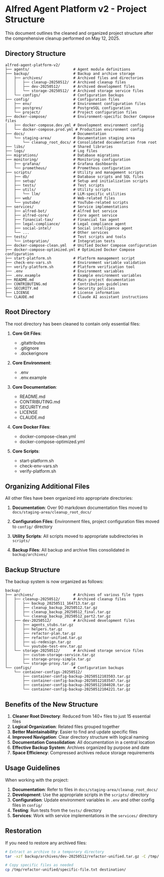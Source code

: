 # Alfred Agent Platform v2 - Project Structure

This document outlines the cleaned and organized project structure after the comprehensive cleanup performed on May 12, 2025.

## Directory Structure

```
alfred-agent-platform-v2/
├── agents/                    # Agent module definitions
├── backup/                    # Backup and archive storage
│   ├── archives/              # Archived files and directories
│   │   ├── cleanup-20250512/  # Archived cleanup files
│   │   ├── dev-20250512/      # Archived development files
│   │   └── storage-20250512/  # Archived storage service files
│   └── configs/               # Configuration backups
├── config/                    # Configuration files
│   ├── env/                   # Environment configuration files
│   ├── postgres/              # PostgreSQL configuration
│   └── project/               # Project configuration files
├── docker-compose/            # Environment-specific Docker Compose files
│   ├── docker-compose.dev.yml # Development environment config
│   └── docker-compose.prod.yml # Production environment config
├── docs/                      # Documentation
│   └── staging-area/          # Documentation staging area
│       └── cleanup_root_docs/ # Consolidated documentation from root
├── libs/                      # Shared libraries
├── logs/                      # Log files
├── migrations/                # Database migrations
├── monitoring/                # Monitoring configuration
│   ├── grafana/               # Grafana dashboards
│   └── prometheus/            # Prometheus configuration
├── scripts/                   # Utility and management scripts
│   ├── db/                    # Database scripts and SQL files
│   ├── setup/                 # Setup and initialization scripts
│   ├── tests/                 # Test scripts
│   ├── utils/                 # Utility scripts
│   │   └── llm/               # LLM-specific utilities
│   ├── web/                   # Web-related files
│   └── youtube/               # YouTube-related scripts
├── services/                  # Service implementations
│   ├── alfred-bot/            # Alfred bot service
│   ├── alfred-core/           # Core agent service
│   ├── financial-tax/         # Financial tax agent
│   ├── legal-compliance/      # Legal compliance agent
│   ├── social-intel/          # Social intelligence agent
│   └── ...                    # Other services
├── tests/                     # Test scripts and tools
│   └── integration/           # Integration tests
├── docker-compose-clean.yml   # Unified Docker Compose configuration
├── docker-compose-optimized.yml # Optimized Docker Compose configuration
├── start-platform.sh          # Platform management script
├── check-env-vars.sh          # Environment variable validation
├── verify-platform.sh         # Platform verification tool
├── .env                       # Environment variables
├── .env.example               # Example environment variables
├── README.md                  # Main project documentation
├── CONTRIBUTING.md            # Contribution guidelines
├── SECURITY.md                # Security policies
├── LICENSE                    # License information
└── CLAUDE.md                  # Claude AI assistant instructions
```

## Root Directory

The root directory has been cleaned to contain only essential files:

1. **Core Git Files**:
   - .gitattributes
   - .gitignore
   - .dockerignore

2. **Core Environment**:
   - .env
   - .env.example

3. **Core Documentation**:
   - README.md
   - CONTRIBUTING.md
   - SECURITY.md
   - LICENSE
   - CLAUDE.md

4. **Core Docker Files**:
   - docker-compose-clean.yml
   - docker-compose-optimized.yml

5. **Core Scripts**:
   - start-platform.sh
   - check-env-vars.sh
   - verify-platform.sh

## Organizing Additional Files

All other files have been organized into appropriate directories:

1. **Documentation**: Over 90 markdown documentation files moved to `docs/staging-area/cleanup_root_docs/`

2. **Configuration Files**: Environment files, project configuration files moved to `config/` directory

3. **Utility Scripts**: All scripts moved to appropriate subdirectories in `scripts/`

4. **Backup Files**: All backup and archive files consolidated in `backup/archives/`

## Backup Structure

The backup system is now organized as follows:

```
backup/
├── archives/                  # Archives of various file types
│   ├── cleanup-20250512/      # Archived cleanup files
│   │   ├── backup_20250511_164713.tar.gz
│   │   ├── cleanup_backup_20250512.tar.gz
│   │   ├── cleanup_backup_20250512_final.tar.gz
│   │   └── cleanup_backup_20250512_part2.tar.gz
│   ├── dev-20250512/          # Archived development files
│   │   ├── agents_stubs.tar.gz
│   │   ├── helpers.tar.gz
│   │   ├── refactor-plan.tar.gz
│   │   ├── refactor-unified.tar.gz
│   │   ├── ui-redesign.tar.gz
│   │   └── youtube-test-env.tar.gz
│   └── storage-20250512/      # Archived storage service files
│       ├── custom-storage-service.tar.gz
│       ├── storage-proxy-simple.tar.gz
│       └── storage-proxy.tar.gz
└── configs/                   # Configuration backups
    └── container-configs-20250512/
        ├── container-config-backup-20250512103503.tar.gz
        ├── container-config-backup-20250512103547.tar.gz
        ├── container-config-backup-20250512104028.tar.gz
        └── container-config-backup-20250512104221.tar.gz
```

## Benefits of the New Structure

1. **Cleaner Root Directory**: Reduced from 140+ files to just 15 essential files
2. **Logical Organization**: Related files grouped together
3. **Better Maintainability**: Easier to find and update specific files
4. **Improved Navigation**: Clear directory structure with logical naming
5. **Documentation Consolidation**: All documentation in a central location
6. **Effective Backup System**: Archives organized by purpose and date
7. **Space Efficiency**: Compressed archives reduce storage requirements

## Usage Guidelines

When working with the project:

1. **Documentation**: Refer to files in `docs/staging-area/cleanup_root_docs/`
2. **Development**: Use the appropriate scripts in the `scripts/` directory
3. **Configuration**: Update environment variables in `.env` and other config files in `config/`
4. **Testing**: Run tests from the `tests/` directory
5. **Services**: Work with service implementations in the `services/` directory

## Restoration

If you need to restore any archived files:

```bash
# Extract an archive to a temporary directory
tar -xzf backup/archives/dev-20250512/refactor-unified.tar.gz -C /tmp/

# Copy specific files as needed
cp /tmp/refactor-unified/specific-file.txt destination/
```
